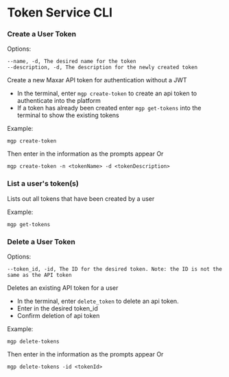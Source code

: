# Token Service CLI

### Create a User Token
Options:

	--name, -d, The desired name for the token
	--description, -d, The description for the newly created token
Create a new Maxar API token for authentication without a JWT

- In the terminal, enter `mgp create-token` to create an api token to authenticate into the platform
- If a token has already been created enter `mgp get-tokens` into the terminal to show the existing tokens

Example:

	mgp create-token
Then enter in the information as the prompts appear
Or

	mgp create-token -n <tokenName> -d <tokenDescription>

### List a user's token(s)
Lists out all tokens that have been created by a user

Example:

	mgp get-tokens

### Delete a User Token
Options:

	--token_id, -id, The ID for the desired token. Note: the ID is not the same as the API token
Deletes an existing API token for a user

- In the terminal, enter `delete_token` to delete an api token.
- Enter in the desired token_id
- Confirm deletion of api token

Example:

	mgp delete-tokens
Then enter in the information as the prompts appear
Or

	mgp delete-tokens -id <tokenId>
